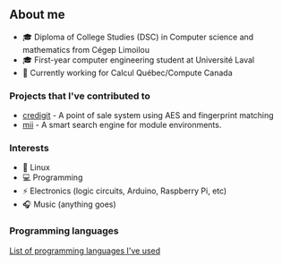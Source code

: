 ## About me

- :mortar_board: Diploma of College Studies (DSC) in Computer science and mathematics from Cégep Limoilou
- :mortar_board: First-year computer engineering student at Université Laval
- :office: Currently working for Calcul Québec/Compute Canada

### Projects that I've contributed to

- [credigit](https://github.com/JLague/credigit) - A point of sale system using AES and fingerprint matching
- [mii](https://github.com/codeandkey/mii) - A smart search engine for module environments.

### Interests

- :penguin: Linux
- :computer: Programming
- :zap: Electronics (logic circuits, Arduino, Raspberry Pi, etc)
- :headphones: Music (anything goes)

### Programming languages

[List of programming languages I've used](LANGUAGES.md)

<!--
**JLague/JLague** is a ✨ _special_ ✨ repository because its `README.md` (this file) appears on your GitHub profile.

Here are some ideas to get you started:

- 🔭 I’m currently working on ...
- 🌱 I’m currently learning ...
- 👯 I’m looking to collaborate on ...
- 🤔 I’m looking for help with ...
- 💬 Ask me about ...
- 📫 How to reach me: ...
- 😄 Pronouns: ...
- ⚡ Fun fact: ...
-->

